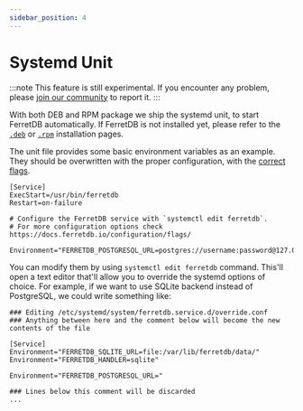 ```yaml
---
sidebar_position: 4
---
```


# Systemd Unit

:::note
This feature is still experimental.
If you encounter any problem, please [join our community](/#community) to report it.
:::

With both DEB and RPM package we ship the systemd unit, to start FerretDB automatically.
If FerretDB is not installed yet, please refer to the [`.deb`](https://docs.ferretdb.io/quickstart-guide/deb/) or [`.rpm`](https://docs.ferretdb.io/quickstart-guide/rpm/) installation pages.

The unit file provides some basic environment variables as an example.
They should be overwritten with the proper configuration, with the [correct flags](../configuration/flags.md).

```systemd
[Service]
ExecStart=/usr/bin/ferretdb
Restart=on-failure

# Configure the FerretDB service with `systemctl edit ferretdb`.
# For more configuration options check https://docs.ferretdb.io/configuration/flags/

Environment="FERRETDB_POSTGRESQL_URL=postgres://username:password@127.0.0.1:5432/ferretdb"
```

You can modify them by using `systemctl edit ferretdb` command.
This'll open a text editor that'll allow you to override the systemd options of choice.
For example, if we want to use SQLite backend instead of PostgreSQL, we could write something like:

```systemd
### Editing /etc/systemd/system/ferretdb.service.d/override.conf
### Anything between here and the comment below will become the new contents of the file

[Service]
Environment="FERRETDB_SQLITE_URL=file:/var/lib/ferretdb/data/"
Environment="FERRETDB_HANDLER=sqlite"

Environment="FERRETDB_POSTGRESQL_URL="

### Lines below this comment will be discarded
...
```
